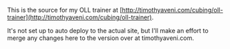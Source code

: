 This is the source for my OLL trainer at [http://timothyaveni.com/cubing/oll-trainer](http://timothyaveni.com/cubing/oll-trainer).

It's not set up to auto deploy to the actual site, but I'll make an effort to merge any changes here to the version over at timothyaveni.com.

